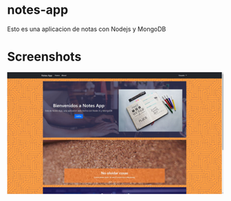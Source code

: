 # notes-app

Esto es una aplicacion de notas con Nodejs y MongoDB

# Screenshots

![ScreenShot](https://raw.githubusercontent.com/stefifm/notes-app/4ec63a2ff3d9ddf3952b581ef580ca4782be4b66/Notes-App%20(1).jpg)
